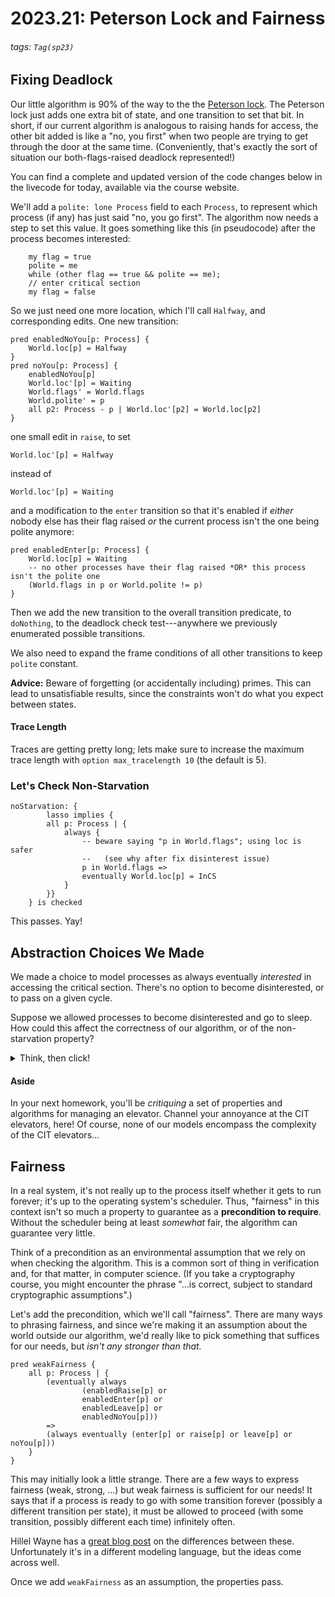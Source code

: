 # 2023.21: Peterson Lock and Fairness

###### tags: `Tag(sp23)`

## Fixing Deadlock

Our little algorithm is 90% of the way to the the [Peterson lock](https://en.wikipedia.org/wiki/Peterson%27s_algorithm).  The Peterson lock just adds one extra bit of state, and one transition to set that bit. In short, if our current algorithm is analogous to raising hands for access, the other bit added is like a "no, you first" when two people are trying to get through the door at the same time. (Conveniently, that's exactly the sort of situation our both-flags-raised deadlock represented!)

You can find a complete and updated version of the code changes below in the livecode for today, available via the course website.

We'll add a `polite: lone Process` field to each `Process`, to represent which process (if any) has just said "no, you go first". The algorithm now needs a step to set this value. It goes something like this (in pseudocode) after the process becomes interested:

```
    my flag = true
    polite = me
    while (other flag == true && polite == me);
    // enter critical section                      
    my flag = false
```         
         
So we just need one more location, which I'll call `Halfway`, and corresponding edits. One new transition:

```alloy
pred enabledNoYou[p: Process] {
    World.loc[p] = Halfway
}
pred noYou[p: Process] {
    enabledNoYou[p]
    World.loc'[p] = Waiting
    World.flags' = World.flags
    World.polite' = p
    all p2: Process - p | World.loc'[p2] = World.loc[p2]
}
```

one small edit in `raise`, to set 

```
World.loc'[p] = Halfway
```
instead of 
```
World.loc'[p] = Waiting
```

and a modification to the `enter` transition so that it's enabled if _either_ nobody else has their flag raised _or_ the current process isn't the one being polite anymore:

```alloy
pred enabledEnter[p: Process] {
    World.loc[p] = Waiting 
    -- no other processes have their flag raised *OR* this process isn't the polite one
    (World.flags in p or World.polite != p)
}
```

Then we add the new transition to the overall transition predicate, to `doNothing`, to the deadlock check test---anywhere we previously enumerated possible transitions.

We also need to expand the frame conditions of all other transitions to keep `polite` constant.

**Advice:** Beware of forgetting (or accidentally including) primes. This can lead to unsatisfiable results, since the constraints won't do what you expect between states.

#### Trace Length

Traces are getting pretty long; lets make sure to increase the maximum trace length with ```option max_tracelength 10``` (the default is 5).

### Let's Check Non-Starvation

```alloy
noStarvation: {
        lasso implies {
        all p: Process | {
            always {
                -- beware saying "p in World.flags"; using loc is safer
                --   (see why after fix disinterest issue)                
                p in World.flags =>
                eventually World.loc[p] = InCS
            }
        }}
    } is checked
```

This passes. Yay!

## Abstraction Choices We Made

We made a choice to model processes as always eventually _interested_ in accessing the critical section. There's no option to become disinterested, or to pass on a given cycle. 

Suppose we allowed processes to become disinterested and go to sleep. How could this affect the correctness of our algorithm, or of the non-starvation property? 

<details>
<summary>Think, then click!</summary>
    
The property might break because a process's flag is still raised as it is _leaving_ the critical section, so the implication is too strong. It might be safer to say `World.loc[p] = Waiting => ...`. 
    
But even the correct property will fail in this case: there's nothing that says one process can't completely dominate the overall system, locking its counterpart out. Suppose that `ProcessA` is `Waiting` and then `ProcessB` stops being interested. _If we modeled disinterest as a while loop_, perhaps using `doNothing` or a custom `stillDisinterested` transition, then `ProcessA` could follow that loop forever, leaving `ProcessB` enabled, but frozen.
</details>

#### Aside

In your next homework, you'll be _critiquing_ a set of properties and algorithms for managing an elevator. Channel your annoyance at the CIT elevators, here! Of course, none of our models encompass the complexity of the CIT elevators...

## Fairness

In a real system, it's not really up to the process itself whether it gets to run forever; it's up to the operating system's scheduler. Thus, "fairness" in this context isn't so much a property to guarantee as a **precondition to require**. Without the scheduler being at least _somewhat_ fair, the algorithm can guarantee very little.

Think of a precondition as an environmental assumption that we rely on when checking the algorithm. This is a common sort of thing in verification and, for that matter, in computer science. (If you take a cryptography course, you might encounter the phrase "...is correct, subject to standard cryptographic assumptions".) 

Let's add the precondition, which we'll call "fairness". There are many ways to phrasing fairness, and since we're making it an assumption about the world outside our algorithm, we'd really like to pick something that suffices for our needs, but _isn't any stronger than that._ 

```alloy
pred weakFairness {
    all p: Process | {
        (eventually always 
                (enabledRaise[p] or
                enabledEnter[p] or
                enabledLeave[p] or
                enabledNoYou[p])) 
        => 
        (always eventually (enter[p] or raise[p] or leave[p] or noYou[p]))        
    }
}
```

This may initially look a little strange. There are a few ways to express fairness (weak, strong, ...) but weak fairness is sufficient for our needs! It says that if a process is ready to go with some transition forever (possibly a different transition per state), it must be allowed to proceed (with some transition, possibly different each time) infinitely often.

Hillel Wayne has a [great blog post](https://www.hillelwayne.com/post/fairness/) on the differences between these. Unfortunately it's in a different modeling language, but the ideas come across well. 

Once we add `weakFairness` as an assumption, the properties pass. 

